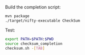Build the completion script:

```bash
mvn package
./target/nifty-executable CheckSum
```

Test:

```bash
export PATH=$PATH:$PWD
source checksum_completion
checksum.sh -[TAB]
```
